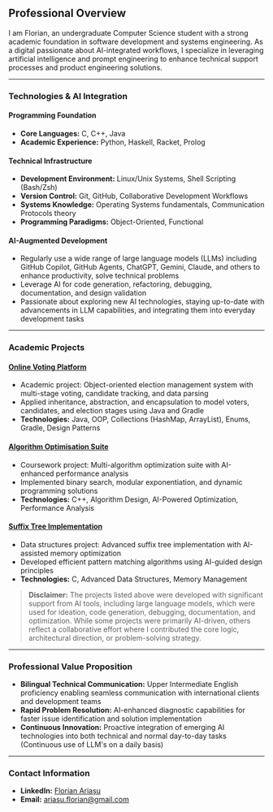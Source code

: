 ## Professional Overview  
I am Florian, an undergraduate Computer Science student with a strong academic foundation in software development and systems engineering. As a digital passionate about AI-integrated workflows, I specialize in leveraging artificial intelligence and prompt engineering to enhance technical support processes and product engineering solutions.

---

### Technologies & AI Integration  
#### **Programming Foundation**  
- **Core Languages:** C, C++, Java  
- **Academic Experience:** Python, Haskell, Racket, Prolog

#### **Technical Infrastructure**  
- **Development Environment:** Linux/Unix Systems, Shell Scripting (Bash/Zsh)  
- **Version Control:** Git, GitHub, Collaborative Development Workflows  
- **Systems Knowledge:** Operating Systems fundamentals, Communication Protocols theory  
- **Programming Paradigms:** Object-Oriented, Functional

#### **AI-Augmented Development**  
- Regularly use a wide range of large language models (LLMs) including GitHub Copilot, GitHub Agents, ChatGPT, Gemini, Claude, and others to enhance productivity, solve technical problems
- Leverage AI for code generation, refactoring, debugging, documentation, and design validation
- Passionate about exploring new AI technologies, staying up-to-date with advancements in LLM capabilities, and integrating them into everyday development tasks  

---

### Academic Projects  

#### [Online Voting Platform](https://github.com/florian-ariasu/online-voting-platform)  
* Academic project: Object-oriented election management system with multi-stage voting, candidate tracking, and data parsing
* Applied inheritance, abstraction, and encapsulation to model voters, candidates, and election stages using Java and Gradle
* **Technologies:** Java, OOP, Collections (HashMap, ArrayList), Enums, Gradle, Design Patterns

#### [Algorithm Optimisation Suite](https://github.com/florian-ariasu/algorithm-optimisation-suite)  
* Coursework project: Multi-algorithm optimization suite with AI-enhanced performance analysis  
* Implemented binary search, modular exponentiation, and dynamic programming solutions  
* **Technologies:** C++, Algorithm Design, AI-Powered Optimization, Performance Analysis  

#### [Suffix Tree Implementation](https://github.com/florian-ariasu/c-suffix-tree-implementation)
* Data structures project: Advanced suffix tree implementation with AI-assisted memory optimization  
* Developed efficient pattern matching algorithms using AI-guided design principles  
* **Technologies:** C, Advanced Data Structures, Memory Management

> **Disclaimer:** The projects listed above were developed with significant support from AI tools, including large language models, which were used for ideation, code generation, debugging, documentation, and optimization. While some projects were primarily AI-driven, others reflect a collaborative effort where I contributed the core logic, architectural direction, or problem-solving strategy.

---

### Professional Value Proposition  
- **Bilingual Technical Communication:** Upper Intermediate English proficiency enabling seamless communication with international clients and development teams  
- **Rapid Problem Resolution:** AI-enhanced diagnostic capabilities for faster issue identification and solution implementation  
- **Continuous Innovation:** Proactive integration of emerging AI technologies into both technical and normal day-to-day tasks (Continuous use of LLM's on a daily basis)

---

### Contact Information  
- **LinkedIn:** [Florian Ariașu](https://linkedin.com/in/florianariasu)  
- **Email:** ariasu.florian@gmail.com
